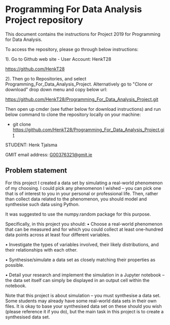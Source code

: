 # Programming For Data Analysis Project repository

This document contains the instructions for Project 2019 for Programming for Data
Analysis.

To access the repository, please go through below instructions:

1). Go to Github web site - User Account: HenkT28

<https://github.com/HenkT28>

2). Then go to Repositories, and select Programming_For_Data_Analysis_Project. Alternatively go to "Clone or download" drop down menu and copy below url:

<https://github.com/HenkT28/Programming_For_Data_Analysis_Project.git>

Then open up cmder (see futher below for download instructions) and run below command to clone the repository locally on your machine:

* git clone <https://github.com/HenkT28/Programming_For_Data_Analysis_Project.git>

STUDENT: Henk Tjalsma

GMIT email address: G00376321@gmit.ie

## Problem statement

For this project I created a data set by simulating a real-world phenomenon of my choosing. I could pick any phenomenon I wished – you can pick one that is of interest to you in your personal or professional life. Then, rather than collect data related to the phenomenon, you should model and synthesise such data using Python.

It was suggested to use the numpy.random package for this purpose.

Specifically, in this project you should:
• Choose a real-world phenomenon that can be measured and for which you could collect at least one-hundred data points across at least four different variables.

• Investigate the types of variables involved, their likely distributions, and their relationships with each other.

• Synthesise/simulate a data set as closely matching their properties as possible.

• Detail your research and implement the simulation in a Jupyter notebook – the data set itself can simply be displayed in an output cell within the notebook.

Note that this project is about simulation – you must synthesise a data set. Some students may already have some real-world data sets in their own files. It is okay to base your synthesised data set on these should you wish (please reference it if you do), but the main task in this project is to create a synthesised data set.
